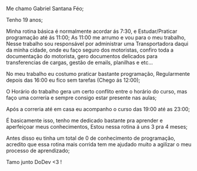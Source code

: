 

Me chamo Gabriel Santana Féo;

Tenho 19 anos;

Minha rotina básica é normalmente acordar ás 7:30, e Estudar/Praticar programação até ás 11:00;
As 11:00 me arrumo e vou para o meu trabalho, Nesse trabalho sou responsável por administrar uma Transportadora daqui da minha cidade,
onde eu faço seguro dos motoristas, confiro toda a documentação do motorista, gero documentos delicados para transferencias de cargas, gestão de emails, planilhas e etc...

No meu trabalho eu costumo praticar bastante programação, Regularmente depois das 16:00 eu fico sem tarefas (Chego ás 12:00);

O Horário do trabalho gera um certo conflito entre o horário do curso, mas faço uma correria e sempre consigo estar presente nas aulas;

Após a correria até em casa eu acompanho o curso das 19:00 até as 23:00;

É basicamente isso, tenho me dedicado bastante pra aprender e aperfeiçoar meus conhecimentos, Estou nessa rotina á uns 3 pra 4 meses;

Antes disso eu tinha um total de 0 de conhecimento de programação, acredito que essa rotina mais corrida tem me ajudado muito a agilizar o meu processo de aprendizado;

Tamo junto DoDev <3 !